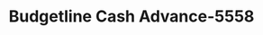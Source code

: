 ---
f_zip-code: 90630
f_state-code: CA
title: Budgetline Cash Advance-5558
f_phone: 714-816-9082
f_city-only: Cypress
f_address: 5491 Ball Road Cypress
f_location-unique-id: '5558'
slug: budgetline-cash-advance-5558
updated-on: '2024-05-30T13:46:58.046Z'
created-on: '2024-05-30T13:36:59.803Z'
published-on: '2024-05-30T13:54:32.469Z'
f_city-state: cms/city/cypress-ca.md
f_company: cms/company/budgetline-cash-advance.md
f_state: cms/state/california.md
layout: '[payday-loan].html'
tags: payday-loan
---